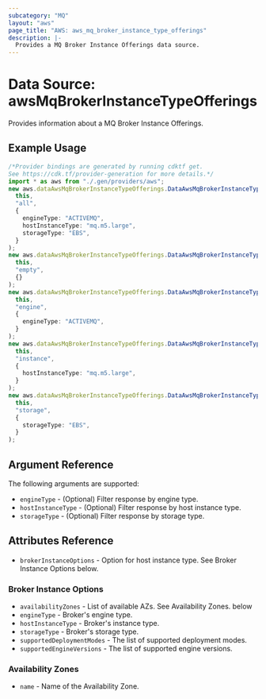 ```yaml
---
subcategory: "MQ"
layout: "aws"
page_title: "AWS: aws_mq_broker_instance_type_offerings"
description: |-
  Provides a MQ Broker Instance Offerings data source.
---
```


# Data Source: awsMqBrokerInstanceTypeOfferings

Provides information about a MQ Broker Instance Offerings.

## Example Usage

```typescript
/*Provider bindings are generated by running cdktf get.
See https://cdk.tf/provider-generation for more details.*/
import * as aws from "./.gen/providers/aws";
new aws.dataAwsMqBrokerInstanceTypeOfferings.DataAwsMqBrokerInstanceTypeOfferings(
  this,
  "all",
  {
    engineType: "ACTIVEMQ",
    hostInstanceType: "mq.m5.large",
    storageType: "EBS",
  }
);
new aws.dataAwsMqBrokerInstanceTypeOfferings.DataAwsMqBrokerInstanceTypeOfferings(
  this,
  "empty",
  {}
);
new aws.dataAwsMqBrokerInstanceTypeOfferings.DataAwsMqBrokerInstanceTypeOfferings(
  this,
  "engine",
  {
    engineType: "ACTIVEMQ",
  }
);
new aws.dataAwsMqBrokerInstanceTypeOfferings.DataAwsMqBrokerInstanceTypeOfferings(
  this,
  "instance",
  {
    hostInstanceType: "mq.m5.large",
  }
);
new aws.dataAwsMqBrokerInstanceTypeOfferings.DataAwsMqBrokerInstanceTypeOfferings(
  this,
  "storage",
  {
    storageType: "EBS",
  }
);

```

## Argument Reference

The following arguments are supported:

* `engineType` - (Optional) Filter response by engine type.
* `hostInstanceType` - (Optional) Filter response by host instance type.
* `storageType` - (Optional) Filter response by storage type.

## Attributes Reference

* `brokerInstanceOptions` -  Option for host instance type. See Broker Instance Options below.

### Broker Instance Options

* `availabilityZones` - List of available AZs. See Availability Zones. below
* `engineType` - Broker's engine type.
* `hostInstanceType` - Broker's instance type.
* `storageType` - Broker's storage type.
* `supportedDeploymentModes` - The list of supported deployment modes.
* `supportedEngineVersions` - The list of supported engine versions.

### Availability Zones

* `name` - Name of the Availability Zone.
